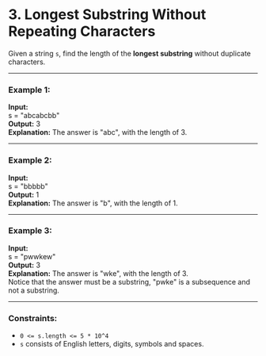 # 3. Longest Substring Without Repeating Characters

Given a string `s`, find the length of the **longest substring** without duplicate characters.

---

### Example 1:

**Input:**  
s = "abcabcbb"  
**Output:** 3  
**Explanation:** The answer is "abc", with the length of 3.

---

### Example 2:

**Input:**  
s = "bbbbb"  
**Output:** 1  
**Explanation:** The answer is "b", with the length of 1.

---

### Example 3:

**Input:**  
s = "pwwkew"  
**Output:** 3  
**Explanation:** The answer is "wke", with the length of 3.  
Notice that the answer must be a substring, "pwke" is a subsequence and not a substring.

---

### Constraints:

- `0 <= s.length <= 5 * 10^4`
- `s` consists of English letters, digits, symbols and spaces.
